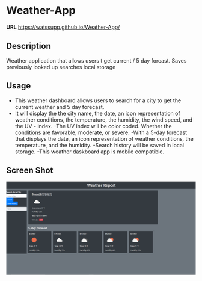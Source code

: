 # Weather-App

**URL** https://watssupp.github.io/Weather-App/

## Description
Weather application that allows users t get current / 5 day forcast. Saves previously looked up searches local storage

## Usage
- This weather dashboard allows users to search for a city to get the current weather and 5 day forecast.
- It will display the the city name, the date, an icon representation of weather conditions, the temperature, the humidity, the wind speed, and the UV - index.
-The UV index will be color coded. Whether the conditions are favorable, moderate, or severe.
-With a 5-day forecast that displays the date, an icon representation of weather conditions, the temperature, and the humidity.
-Search history will be saved in local storage.
-This weather daskboard app is mobile compatible.

## Screen Shot
![Alt text](./Weather-App.PNG)
